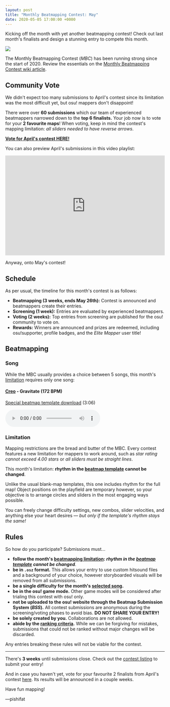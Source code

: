 ```yaml
---
layout: post
title: "Monthly Beatmapping Contest: May"
date: 2020-05-05 17:00:00 +0000
---
```


Kicking off the month with yet another beatmapping contest! Check out last month's finalists and design a stunning entry to compete this month.

![](/wiki/shared/news/banners/monthly-beatmapping-contest.png)

The Monthly Beatmapping Contest (*MBC*) has been running strong since the start of 2020. Review the essentials on the [Monthly Beatmapping Contest wiki article](/wiki/Contests/Monthly_Beatmapping_Contest).

## Community Vote

We didn't expect too many submissions to April's contest since its limitation was the most difficult yet, but osu! mappers don't disappoint!

There were over **60 submissions** which our team of experienced beatmappers narrowed down to the **top 6 finalists.** Your job now is to vote for your **2 favourite maps**! When voting, keep in mind the contest's mapping limitation: *all sliders needed to have reverse arrows*.

[**Vote for April's contest HERE!**](https://osu.ppy.sh/community/contests/93)

You can also preview April's submissions in this video playlist:

<iframe width="100%" height="315" src="https://www.youtube.com/embed/videoseries?list=PLp7-THR1EUHHezIjnZygWkLNqyN7rCbMb" frameborder="0" allow="accelerometer; autoplay; encrypted-media; gyroscope; picture-in-picture" allowfullscreen></iframe>

Anyway, onto May's contest!

## Schedule

As per usual, the timeline for this month's contest is as follows:

- **Beatmapping (3 weeks, ends May 26th):** Contest is announced and beatmappers create their entries.
- **Screening (1 week):** Entries are evaluated by experienced beatmappers.
- **Voting (2 weeks):** Top entries from screening are published for the osu! community to vote on.
- **Rewards:** Winners are announced and prizes are redeemed, including osu!supporter, profile badges, and the *Elite Mapper* user title!

## Beatmapping

### Song

While the MBC usually provides a choice between 5 songs, this month's [limitation](#limitation) requires only one song:

#### [Creo](https://osu.ppy.sh/beatmaps/artists/36) - Gravitate (172 BPM)

[Special beatmap template download](https://assets.ppy.sh/contests/95/Creo_-_Gravitate.osz) (3:06)

<audio controls>
    <source src="https://assets.ppy.sh/artists/36/previews/866.mp3" type="audio/mpeg">
</audio>

### Limitation

Mapping restrictions are the bread and butter of the MBC. Every contest features a new limitation for mappers to work around, such as *star rating cannot exceed 4.00 stars* or *all sliders must be straight lines*.

This month's limitation: **rhythm in the [beatmap template](https://assets.ppy.sh/contests/95/Creo_-_Gravitate.osz) cannot be changed**.

Unlike the usual blank-map templates, this one includes rhythm for the full map! Object positions on the playfield are temporary however, so your objective is to arrange circles and sliders in the most engaging ways possible.

You can freely change difficulty settings, new combos, slider velocities, and anything else your heart desires — *but only if the template's rhythm stays the same!*

## Rules

So how do you participate? Submissions must...

- **follow the month's [beatmapping limitation](#limitation): *rhythm in the [beatmap template](https://assets.ppy.sh/contests/95/Creo_-_Gravitate.osz) cannot be changed***.
- **be in `.osz` format.** This allows your entry to use custom hitsound files and a background of your choice, however storyboarded visuals will be removed from all submissions.
- **be a single difficulty for the month's [selected song](#song).**
- **be in the osu! game mode.** Other game modes will be considered after trialing this contest with osu! only.
- **not be uploaded to the osu! website through the Beatmap Submission System (*BSS*).** All contest submissions are anonymous during the screening/voting phases to avoid bias. **DO NOT SHARE YOUR ENTRY!**
- **be solely created by you.** Collaborations are not allowed.
- **abide by the [ranking criteria](/wiki/Ranking_Criteria).** While we can be forgiving for mistakes, submissions that could not be ranked without major changes will be discarded.

Any entries breaking these rules will not be viable for the contest.

---

There's **3 weeks** until submissions close. Check out the [contest listing](https://osu.ppy.sh/community/contests/95) to submit your entry!

And in case you haven't yet, vote for your favourite 2 finalists from April's contest [here](https://osu.ppy.sh/community/contests/93). Its results will be announced in a couple weeks.

Have fun mapping!

—pishifat
